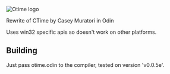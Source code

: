 ![Otime logo](https://otime.handmade.network/static/media/projects/dark-logo/projects/dark-logo/otime.png)

Rewrite of CTime by Casey Muratori in Odin

Uses win32 specific apis so doesn't work on other platforms.
## Building
Just pass otime.odin to the compiler, tested on version 'v0.0.5e'.
